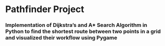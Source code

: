 # Pathfinder Project

### Implementation of Dijkstra’s and A\* Search Algorithm in Python to find the shortest route between two points in a grid and visualized their workflow using Pygame

